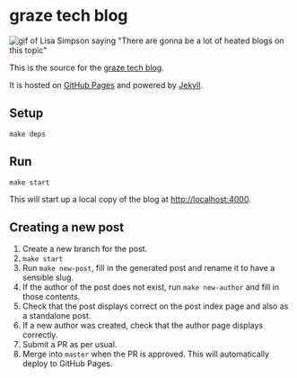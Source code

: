 # graze tech blog

![gif of Lisa Simpson saying "There are gonna be a lot of heated blogs on this topic"](https://media.giphy.com/media/iSrYjghqHhRJu/giphy.gif)

This is the source for the [graze tech blog](https://tech.graze.com).

It is hosted on [GitHub Pages](https://pages.github.com/) and powered by [Jekyll](https://jekyllrb.com/).

## Setup

```
make deps
```

## Run

```
make start
```

This will start up a local copy of the blog at <http://localhost:4000>.

## Creating a new post

1. Create a new branch for the post.
1. `make start`
1. Run `make new-post`, fill in the generated post and rename it to have a sensible slug.
1. If the author of the post does not exist, run `make new-author` and fill in those contents.
1. Check that the post displays correct on the post index page and also as a standalone post.
1. If a new author was created, check that the author page displays correctly.
1. Submit a PR as per usual.
1. Merge into `master` when the PR is approved. This will automatically deploy to GitHub Pages.
